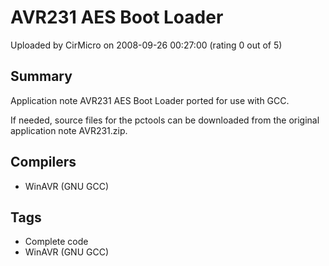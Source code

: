 # AVR231 AES Boot Loader

Uploaded by CirMicro on 2008-09-26 00:27:00 (rating 0 out of 5)

## Summary

Application note AVR231 AES Boot Loader ported for use with GCC.


If needed, source files for the pctools can be downloaded from the original application note AVR231.zip.

## Compilers

- WinAVR (GNU GCC)

## Tags

- Complete code
- WinAVR (GNU GCC)
